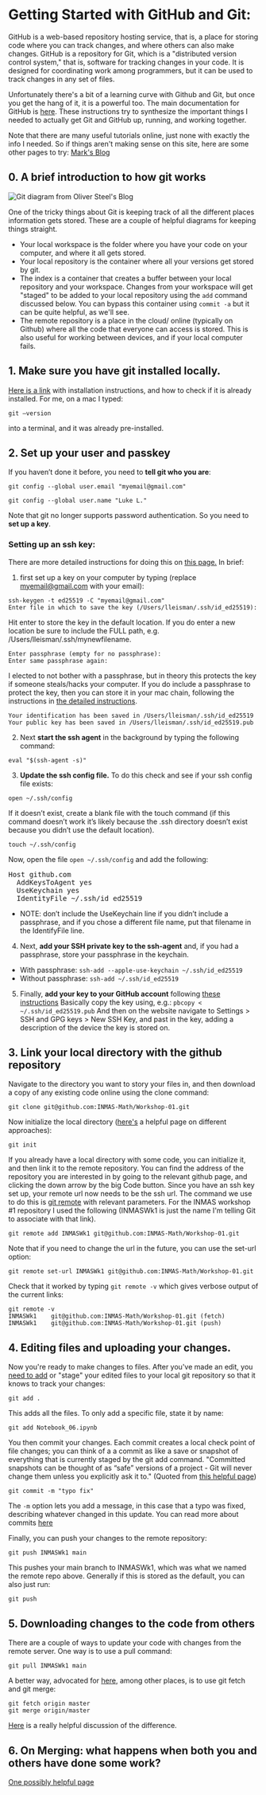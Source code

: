 # Getting Started with GitHub and Git:

GitHub is a web-based repository hosting service, that is, a place for storing code where you can track changes, and where others can also make changes. GitHub is a repository for Git, which is a  "distributed version control system," that is, software for tracking changes in your code. It is designed for coordinating work among programmers, but it can be used to track changes in any set of files.

Unfortunately there's a bit of a learning curve with Github and Git, but once you get the hang of it, it is a powerful too. The main documentation for GitHub is [here](https://docs.github.com/en). These instructions try to synthesize the important things I needed to actually get Git and GitHub up, running, and working together. 

Note that there are many useful tutorials online, just none with exactly the info I needed. So if things aren't making sense on this site, here are some other pages to try:
[Mark's Blog](http://longair.net/blog/2009/04/16/git-fetch-and-merge/)

## 0. A brief introduction to how git works
![Git diagram from Oliver Steel's Blog](https://images.osteele.com/2008/git-transport.png)

One of the tricky things about Git is keeping track of all the different places information gets stored. These are a couple of helpful diagrams for keeping things straight.
- Your local workspace is the folder where you have your code on your computer, and where it all gets stored.
- Your local repository is the container where all your versions get stored by git.
- The index is a container that creates a buffer between your local repository and your workspace. Changes from your workspace will get "staged" to be added to your local repository using the `add` command discussed below. You can bypass this container using `commit -a` but it can be quite helpful, as we'll see.
- The remote repository is a place in the cloud/ online (typically on Github) where all the code that everyone can access is stored. This is also useful for working between devices, and if your local computer fails.


## 1. Make sure you have git installed locally. 
[Here is a link](https://git-scm.com/book/en/v2/Getting-Started-Installing-Git) with installation instructions, and how to check if it is already installed.
For me, on a mac I typed:

`git –version`

into a terminal, and it was already pre-installed.

## 2. Set up your user and passkey
If you haven’t done it before, you need to **tell git who you are**:

`git config --global user.email "myemail@gmail.com"`

`git config --global user.name "Luke L."`

Note that git no longer supports password authentication. So you need to **set up a key**. 
### Setting up an ssh key:
There are more detailed instructions for doing this on [this page.](https://docs.github.com/en/authentication/connecting-to-github-with-ssh/generating-a-new-ssh-key-and-adding-it-to-the-ssh-agent) 
In brief: 
1. first set up a key on your computer by typing (replace myemail@gmail.com with your email):
```
ssh-keygen -t ed25519 -C "myemail@gmail.com"
Enter file in which to save the key (/Users/lleisman/.ssh/id_ed25519):
```
  Hit enter to store the key in the default location. If you do enter a new location be sure to include the FULL path, e.g. /Users/lleisman/.ssh/mynewfilename.

```
Enter passphrase (empty for no passphrase): 
Enter same passphrase again:
```
  I elected to not bother with a passphrase, but in theory this protects the key if someone steals/hacks your computer. If you do include a passphrase to protect the key, then you can store it in your mac chain, following the instructions in [the detailed instructions](https://docs.github.com/en/authentication/connecting-to-github-with-ssh/generating-a-new-ssh-key-and-adding-it-to-the-ssh-agent).
```
Your identification has been saved in /Users/lleisman/.ssh/id_ed25519
Your public key has been saved in /Users/lleisman/.ssh/id_ed25519.pub
```
2. Next **start the ssh agent** in the background by typing the following command:
```
eval "$(ssh-agent -s)"
```

3. **Update the ssh config file.**
To do this check and see if your ssh config file exists: 
```
open ~/.ssh/config
```

If it doesn’t exist, create a blank file with the touch command (if this command doesn’t work it’s likely because the .ssh directory doesn’t exist because you didn’t use the default location).

```
touch ~/.ssh/config
```

   Now, open the file 
```open ~/.ssh/config```
  and add the following:
<pre>
Host github.com
  AddKeysToAgent yes
  UseKeychain yes
  IdentityFile ~/.ssh/id_ed25519
</pre>
  - NOTE: don’t include the UseKeychain line if you didn’t include a passphrase, and if you chose a different file name, put that filename in the IdentifyFile line.

4. Next, **add your SSH private key to the ssh-agent** and, if you had a passphrase, store your passphrase in the keychain.
- With passphrase:
`ssh-add --apple-use-keychain ~/.ssh/id_ed25519`
- Without passphrase:
`ssh-add ~/.ssh/id_ed25519`
5. Finally, **add your key to your GitHub account** following [these instructions](https://docs.github.com/en/authentication/connecting-to-github-with-ssh/adding-a-new-ssh-key-to-your-github-account) 
Basically copy the key using, e.g.:
`pbcopy < ~/.ssh/id_ed25519.pub`
And then on the website navigate to Settings > SSH and GPG keys > New SSH Key, and past in the key, adding a description of the device the key is stored on.

## 3. Link your local directory with the github repository

Navigate to the directory you want to story your files in, and then download a copy of any existing code online using the clone command:
```
git clone git@github.com:INMAS-Math/Workshop-01.git
```
Now initialize the local directory ([here's](https://stackoverflow.com/questions/3620633/what-is-the-difference-between-pull-and-clone-in-git) a helpful page on different approaches): 

```
git init
```

If you already have a local directory with some code, you can initialize it, and then link it to the remote repository. You can find the address of the repository you are interested in by going to the relevant github page, and clicking the down arrow by the big Code button. Since you have an ssh key set up, your remote url now needs to be the ssh url. The command we use to do this is [git remote](https://articles.assembla.com/en/articles/1136998-how-to-add-a-new-remote-to-your-git-repo) with relevant parameters. For the INMAS workshop #1 repository I used the following (INMASWk1 is just the name I'm telling Git to associate with that link).

```
git remote add INMASWk1 git@github.com:INMAS-Math/Workshop-01.git
```

Note that if you need to change the url in the future, you can use the set-url option:

`git remote set-url INMASWk1 git@github.com:INMAS-Math/Workshop-01.git`

Check that it worked by typing `git remote -v` which gives verbose output of the current links:
```
git remote -v                                                        
INMASWk1	git@github.com:INMAS-Math/Workshop-01.git (fetch)
INMASWk1	git@github.com:INMAS-Math/Workshop-01.git (push)
```

## 4. Editing files and uploading your changes.

Now you're ready to make changes to files. After you've made an edit, you [need to add](https://softwareengineering.stackexchange.com/questions/283182/why-do-i-have-to-run-git-add-after-making-changes) or "stage" your edited files to your local git repository so that it knows to track your changes:

```
git add .
```

This adds all the files. To only add a specific file, state it by name:

```
git add Notebook_06.ipynb
```

You then commit your changes. Each commit creates a local check point of file changes; you can think of a a commit as like a save or snapshot of everything that is currently staged by the git add command. "Committed snapshots can be thought of as “safe” versions of a project - Git will never change them unless you explicitly ask it to." (Quoted from [this helpful page](https://www.atlassian.com/git/tutorials/saving-changes/git-commit)) 

```
git commit -m "typo fix"
```

The `-m` option lets you add a message, in this case that a typo was fixed, describing whatever changed in this update. You can read more about commits [here](https://stackoverflow.com/questions/43970559/what-is-exactly-meaning-of-commit-command-in-git)

Finally, you can push your changes to the remote repository:

```
git push INMASWk1 main
```

This pushes your main branch to INMASWk1, which was what we named the remote repo above. Generally if this is stored as the default, you can also just run:

```
git push
```

## 5. Downloading changes to the code from others

There are a couple of ways to update your code with changes from the remote server. One way is to use a pull command:
```
git pull INMASWk1 main
```

A better way, advocated for [here](http://longair.net/blog/2009/04/16/git-fetch-and-merge/), among other places, is to use git fetch and git merge:
```
git fetch origin master
git merge origin/master
```
[Here](https://stackoverflow.com/questions/292357/what-is-the-difference-between-git-pull-and-git-fetch) is a really helpful discussion of the difference.

## 6. On Merging: what happens when both you and others have done some work?

[One possibly helpful page](https://happygitwithr.com/pull-tricky)



